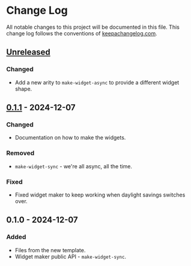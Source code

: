 # Change Log
All notable changes to this project will be documented in this file. This change log follows the conventions of [keepachangelog.com](http://keepachangelog.com/).

## [Unreleased]
### Changed
- Add a new arity to `make-widget-async` to provide a different widget shape.

## [0.1.1] - 2024-12-07
### Changed
- Documentation on how to make the widgets.

### Removed
- `make-widget-sync` - we're all async, all the time.

### Fixed
- Fixed widget maker to keep working when daylight savings switches over.

## 0.1.0 - 2024-12-07
### Added
- Files from the new template.
- Widget maker public API - `make-widget-sync`.

[Unreleased]: https://sourcehost.site/your-name/pipelines/compare/0.1.1...HEAD
[0.1.1]: https://sourcehost.site/your-name/pipelines/compare/0.1.0...0.1.1

